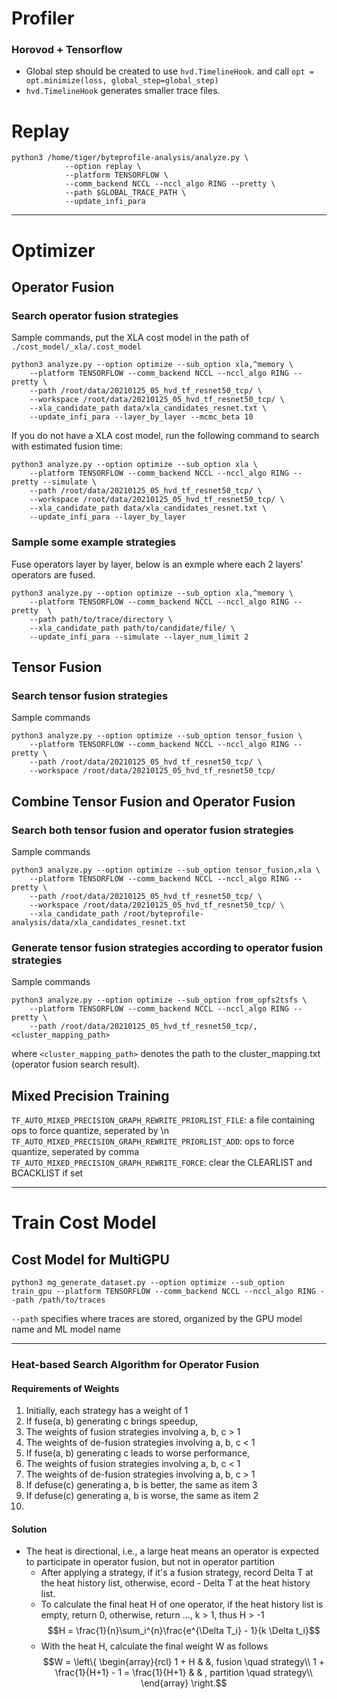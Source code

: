 
# Profiler
### Horovod + Tensorflow

* Global step should be created to use `hvd.TimelineHook`. and call
```opt = opt.minimize(loss, global_step=global_step)```
* `hvd.TimelineHook` generates smaller trace files.

# Replay
```
python3 /home/tiger/byteprofile-analysis/analyze.py \
            --option replay \
            --platform TENSORFLOW \
            --comm_backend NCCL --nccl_algo RING --pretty \
            --path $GLOBAL_TRACE_PATH \
            --update_infi_para
```

---
# Optimizer

## Operator Fusion
### Search operator fusion strategies
Sample commands, put the XLA cost model in the path of  `./cost_model/_xla/.cost_model`
```
python3 analyze.py --option optimize --sub_option xla,^memory \
    --platform TENSORFLOW --comm_backend NCCL --nccl_algo RING --pretty \
    --path /root/data/20210125_05_hvd_tf_resnet50_tcp/ \
    --workspace /root/data/20210125_05_hvd_tf_resnet50_tcp/ \
    --xla_candidate_path data/xla_candidates_resnet.txt \
    --update_infi_para --layer_by_layer --mcmc_beta 10
```
If you do not have a XLA cost model, run the following command to search with estimated fusion time:
```
python3 analyze.py --option optimize --sub_option xla \
    --platform TENSORFLOW --comm_backend NCCL --nccl_algo RING --pretty --simulate \
    --path /root/data/20210125_05_hvd_tf_resnet50_tcp/ \
    --workspace /root/data/20210125_05_hvd_tf_resnet50_tcp/ \
    --xla_candidate_path data/xla_candidates_resnet.txt \
    --update_infi_para --layer_by_layer
```

### Sample some example strategies
Fuse operators layer by layer, below is an exmple where each 2 layers' operators are fused.
```
python3 analyze.py --option optimize --sub_option xla,^memory \
    --platform TENSORFLOW --comm_backend NCCL --nccl_algo RING --pretty  \
    --path path/to/trace/directory \
    --xla_candidate_path path/to/candidate/file/ \
    --update_infi_para --simulate --layer_num_limit 2
```

## Tensor Fusion
### Search tensor fusion strategies
Sample commands
```
python3 analyze.py --option optimize --sub_option tensor_fusion \
    --platform TENSORFLOW --comm_backend NCCL --nccl_algo RING --pretty \
    --path /root/data/20210125_05_hvd_tf_resnet50_tcp/ \
    --workspace /root/data/20210125_05_hvd_tf_resnet50_tcp/
```

## Combine Tensor Fusion and Operator Fusion
### Search both tensor fusion and operator fusion strategies
Sample commands
```
python3 analyze.py --option optimize --sub_option tensor_fusion,xla \
    --platform TENSORFLOW --comm_backend NCCL --nccl_algo RING --pretty \
    --path /root/data/20210125_05_hvd_tf_resnet50_tcp/ \
    --workspace /root/data/20210125_05_hvd_tf_resnet50_tcp/ \
    --xla_candidate_path /root/byteprofile-analysis/data/xla_candidates_resnet.txt
```

### Generate tensor fusion strategies according to operator fusion strategies
Sample commands
```
python3 analyze.py --option optimize --sub_option from_opfs2tsfs \
    --platform TENSORFLOW --comm_backend NCCL --nccl_algo RING --pretty \
    --path /root/data/20210125_05_hvd_tf_resnet50_tcp/,<cluster_mapping_path>
```
where `<cluster_mapping_path>` denotes the path to the cluster_mapping.txt (operator fusion search result).


## Mixed Precision Training
`TF_AUTO_MIXED_PRECISION_GRAPH_REWRITE_PRIORLIST_FILE`: a file containing ops to force quantize, seperated by \n
`TF_AUTO_MIXED_PRECISION_GRAPH_REWRITE_PRIORLIST_ADD`: ops to force quantize, seperated by comma
`TF_AUTO_MIXED_PRECISION_GRAPH_REWRITE_FORCE`: clear the CLEARLIST and BCACKLIST if set

---
# Train Cost Model
## Cost Model for MultiGPU

```
python3 mg_generate_dataset.py --option optimize --sub_option train_gpu --platform TENSORFLOW --comm_backend NCCL --nccl_algo RING --path /path/to/traces
```
`--path` specifies where traces are stored, organized by the GPU model name and ML model name

---

### Heat-based Search Algorithm for Operator Fusion
#### Requirements of Weights
1. Initially, each strategy has a weight of 1
2. If fuse(a, b) generating c brings speedup,
  1. The weights of fusion strategies involving a, b, c > 1
  2. The weights of de-fusion strategies involving a, b, c < 1
3. If fuse(a, b) generating c leads to worse performance,
  3. The weights of fusion strategies involving a, b, c < 1
  4. The weights of de-fusion strategies involving a, b, c > 1
4. If defuse(c) generating a, b is better, the same as item 3
5. If defuse(c) generating a, b is worse, the same as item 2
6. 
#### Solution
- The heat is directional, i.e., a large heat means an operator is expected to participate in operator fusion, but not in operator partition
  - After applying a strategy, if it's a fusion strategy, record  Delta T at the heat history list, otherwise, ecord  - Delta T at the heat history list. 
  - To calculate the final heat H of one operator, if the heat history list is empty, return 0, otherwise, return ..., k > 1, thus H > -1
        $$H = \frac{1}{n}\sum_i^{n}\frac{e^{\Delta T_i} - 1}{k \Delta t_i}$$
  - With the heat H, calculate the final weight W as follows
        $$W = \left\{
        \begin{array}{rcl}
        1 + H & &, fusion \quad strategy\\
        1  + \frac{1}{H+1} - 1 = \frac{1}{H+1} & & , partition \quad strategy\\
        \end{array} \right.$$